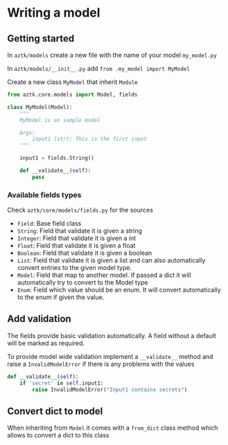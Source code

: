 # Writing a model


## Getting started
In `aztk/models` create a new file with the name of your model `my_model.py`

In `aztk/models/__init__.py` add `from .my_model import MyModel`

Create a new class `MyModel` that inherit `Module`
```python
from aztk.core.models import Model, fields

class MyModel(Model):
    """
    MyModel is an sample model

    Args:
        input1 (str): This is the first input
    """

    input1 = fields.String()

    def __validate__(self):
        pass

```

### Available fields types

Check `aztk/core/models/fields.py` for the sources

* `Field`: Base field class
* `String`: Field that validate it is given a string
* `Integer`: Field that validate it is given a int
* `Float`: Field that validate it is given a float
* `Boolean`: Field that validate it is given a boolean
* `List`: Field that validate it is given a list and can also automatically convert entries to the given model type.
* `Model`: Field that map to another model. If passed a dict it will automatically try to convert to the Model type
* `Enum`: Field which value should be an enum. It will convert automatically to the enum if given the value.

## Add validation
The fields provide basic validation automatically. A field without a default will be marked as required.

To provide model wide validation implement a `__validate__` method  and raise a `InvalidModelError` if there is any problems with the values

```python
def __validate__(self):
    if 'secret' in self.input1:
        raise InvalidModelError("Input1 contains secrets")

```

## Convert dict to model

When inheriting from `Model` it comes with a `from_dict` class method which allows to convert a dict to this class
